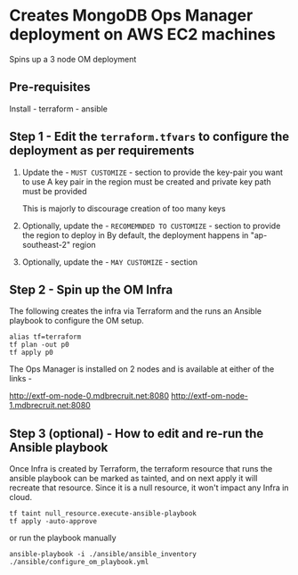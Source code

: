 # Creates MongoDB Ops Manager deployment on AWS EC2 machines
Spins up a 3 node OM deployment

## Pre-requisites
Install 
    - terraform
    - ansible
 
## Step 1 - Edit the `terraform.tfvars` to configure the deployment as per requirements
1. Update the - `MUST CUSTOMIZE` - section to provide the key-pair you want to use
   A key pair in the region must be created and private key path must be provided 

   This is majorly to discourage creation of too many keys

2. Optionally, update the - `RECOMEMNDED TO CUSTOMIZE` - section to provide the region to deploy in
   By default, the deployment happens in "ap-southeast-2" region

3. Optionally, update the - `MAY CUSTOMIZE` - section

## Step 2 - Spin up the OM Infra
The following creates the infra via Terraform and the runs an Ansible playbook to configure the OM setup.

    alias tf=terraform
    tf plan -out p0
    tf apply p0

The Ops Manager is installed on 2 nodes and is available at either of the links -

http://extf-om-node-0.mdbrecruit.net:8080
http://extf-om-node-1.mdbrecruit.net:8080

## Step 3 (optional) - How to edit and re-run the Ansible playbook
Once Infra is created by Terraform, the terraform resource that runs the ansible playbook can be marked as tainted, and on next apply it will recreate that resource. Since it is a null resource, it won't impact any Infra in cloud.

    tf taint null_resource.execute-ansible-playbook
    tf apply -auto-approve

or run the playbook manually

    ansible-playbook -i ./ansible/ansible_inventory ./ansible/configure_om_playbook.yml
